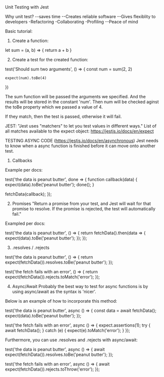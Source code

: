 ﻿Unit Testing with Jest

Why unit test?
--saves time
--Creates reliable software
--Gives flexiblity to developers
  -Refactoring
  -Collaborating
  -Profiling
--Peace of mind

Basic tutorial:

1. Create a function:

let sum = (a, b) => {
    return a + b
}

2. Create a test for the created function:

test('Should sum two arguments', () => {
    const num = sum(2, 2)

    expect(num).toBe(4)
})

The sum function will be passed the arguments we specified. And the results will be stored in the constant 'num'.
Then num will be checked aginst the toBe property which we passed a value of 4.

If they match, then the test is passed, otherwise it will fail.

JEST:
"Jest uses "matchers" to let you test values in different ways." List of all matches available to the expect object: https://jestjs.io/docs/en/expect

TESTING ASYNC CODE (https://jestjs.io/docs/en/asynchronous)
Jest needs to know when a async function is finished before it can move onto another test.

1. Callbacks 

Example per docs:

test('the data is peanut butter', done => {
  function callback(data) {
    expect(data).toBe('peanut butter');
    done();
  }

  fetchData(callback);
});

2. Promises 
"Return a promise from your test, and Jest will wait for that promise to resolve. If the promise is rejected, the test will automatically fail."

Exampled per docs:

test('the data is peanut butter', () => {
  return fetchData().then(data => {
    expect(data).toBe('peanut butter');
  });
});

3. .resolves / .rejects

test('the data is peanut butter', () => {
  return expect(fetchData()).resolves.toBe('peanut butter');
});

test('the fetch fails with an error', () => {
  return expect(fetchData()).rejects.toMatch('error');
});

4. Async/Await
Probably the best way to test for async functions is by using async/await as the syntax is 'nicer'.

Below is an example of how to incorporate this method:

test('the data is peanut butter', async () => {
  const data = await fetchData();
  expect(data).toBe('peanut butter');
});

test('the fetch fails with an error', async () => {
  expect.assertions(1);
  try {
    await fetchData();
  } catch (e) {
    expect(e).toMatch('error');
  }
});

Furthermore, you can use .resolves and .rejects with async/await:

test('the data is peanut butter', async () => {
  await expect(fetchData()).resolves.toBe('peanut butter');
});

test('the fetch fails with an error', async () => {
  await expect(fetchData()).rejects.toThrow('error');
});
